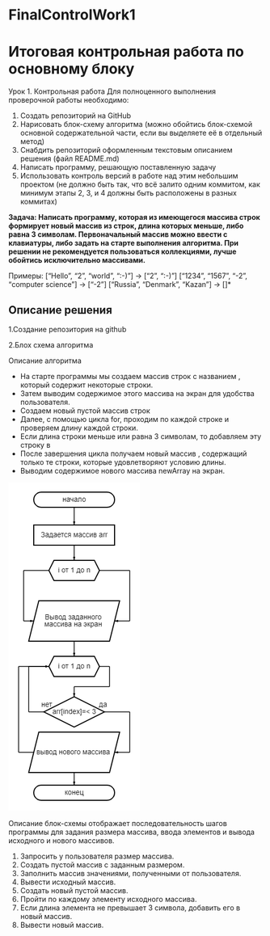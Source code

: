 # FinalControlWork1
# Итоговая контрольная работа по основному блоку

Урок 1. Контрольная работа
Для полноценного выполнения проверочной работы необходимо:
1. Создать репозиторий на GitHub
2. Нарисовать блок-схему алгоритма (можно обойтись блок-схемой основной содержательной части, если вы выделяете её в отдельный метод)
3. Снабдить репозиторий оформленным текстовым описанием решения (файл README.md)
4. Написать программу, решающую поставленную задачу
5. Использовать контроль версий в работе над этим небольшим проектом (не должно быть так, что всё залито одним коммитом, как минимум этапы 2, 3, и 4 должны быть расположены в разных коммитах)

**Задача: Написать программу, которая из имеющегося массива строк формирует новый массив из строк, длина которых меньше, либо равна 3 символам. Первоначальный массив можно ввести с клавиатуры, либо задать на старте выполнения алгоритма. При решении не рекомендуется пользоваться коллекциями, лучше обойтись исключительно массивами.**

Примеры:
[“Hello”, “2”, “world”, “:-)”] → [“2”, “:-)”]
[“1234”, “1567”, “-2”, “computer science”] → [“-2”]
[“Russia”, “Denmark”, “Kazan”] → []*


## Описание решения

1.Создание репозитория на github

2.Блох схема алгоритма

Описание алгоритма
* На старте программы мы создаем массив строк с названием , который содержит некоторые строки.
* Затем выводим содержимое этого массива на экран для удобства пользователя.
* Создаем новый пустой массив строк 
* Далее, с помощью цикла for, проходим по каждой строке  и проверяем длину каждой строки.
* Если длина строки меньше или равна 3 символам, то добавляем эту строку в 
* После завершения цикла получаем новый массив , содержащий только те строки, которые удовлетворяют условию длины.
* Выводим содержимое нового массива newArray на экран.

![схема](diagram.png)


Описание блок-схемы отображает последовательность шагов программы для задания размера массива, ввода элементов и вывода исходного и нового массивов.

1. Запросить у пользователя размер массива.
2. Создать пустой массив с заданным размером.
3. Заполнить массив значениями, полученными от пользователя.
4. Вывести исходный массив.
5. Создать новый пустой массив.
6. Пройти по каждому элементу исходного массива.
7. Если длина элемента не превышает 3 символа, добавить его в новый массив.
8. Вывести новый массив.
